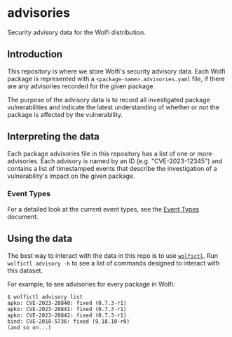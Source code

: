 # advisories

Security advisory data for the Wolfi distribution.

## Introduction

This repository is where we store Wolfi's security advisory data. Each Wolfi package is represented with a `<package-name>.advisories.yaml` file, if there are any advisories recorded for the given package.

The purpose of the advisory data is to record all investigated package vulnerabilities and indicate the latest understanding of whether or not the package is affected by the vulnerability.

## Interpreting the data

Each package advisories file in this repository has a list of one or more advisories. Each advisory is named by an ID (e.g. "CVE-2023-12345") and contains a list of timestamped events that describe the investigation of a vulnerability's impact on the given package.

### Event Types

For a detailed look at the current event types, see the [Event Types](./docs/event_types.md) document.

## Using the data

The best way to interact with the data in this repo is to use [`wolfictl`](https://github.com/wolfi-dev/wolfictl). Run `wolfictl advisory -h` to see a list of commands designed to interact with this dataset.

For example, to see advisories for every package in Wolfi:

```console
$ wolfictl advisory list
apko: CVE-2023-28840: fixed (0.7.3-r1)
apko: CVE-2023-28841: fixed (0.7.3-r1)
apko: CVE-2023-28842: fixed (0.7.3-r1)
bind: CVE-2018-5736: fixed (9.18.10-r0)
(and so on...)
```
